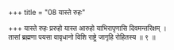 +++
title = "08 यास्ते रुहः"

+++
यास्ते रुहः प्ररुहो यास्त आरुहो याभिरापृणासि दिवमन्तरिक्षम् ।  
तासां ब्रह्मणा पयसा वावृधानो विशि राष्ट्रे जागृहि रोहितस्य ॥ ९ ॥